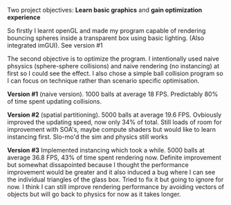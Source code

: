 Two project objectives: **Learn basic graphics** and **gain optimization experience**

So firstly I learnt openGL and made my program capable of rendering bouncing spheres inside a transparent box using basic lighting. (Also integrated imGUI). See version #1

The second objective is to optimize the program. I intentionally used naive phsysics (sphere-sphere collisions) and naive rendering (no instancing) at first so I could see the effect. I also chose a simple ball collision program so I can focus on technique rather than scenario specific optimisation.

**Version #1** (naive version). 1000 balls at average 18 FPS. Predictably 80% of time spent updating collisions.

**Version #2** (spatial partitioning). 5000 balls at average 19.6 FPS. Ovbiously improved the updating speed, now only 34% of total.
Still loads of room for improvement with SOA's, maybe compute shaders but would like to learn instancing first. Slo-mo'd the sim and physics still works 

**Version #3** Implemented instancing which took a while. 5000 balls at average 36.8 FPS, 43% of time spent rendering now. Definite improvement but somewhat dissapointed because I thought the performance improvement would be greater and it also induced a bug where I can see the individual triangles of the glass box. Tried to fix it but going to ignore for now. I think I can still improve rendering performance by avoiding vectors of objects but will go back to physics for now as it takes longer.
